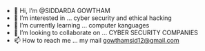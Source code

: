 - 👋 Hi, I’m @SIDDARDA GOWTHAM
- 👀 I’m interested in ... cyber security and ethical hacking
- 🌱 I’m currently learning ... computer kanguages
- 💞️ I’m looking to collaborate on ... CYBER SECURITY COMPANIES
- 📫 How to reach me ... my mail gowthamsid12@gmail.com

<!---
SIDDARADA/SIDDARADA is a ✨ special ✨ repository because its `README.md` (this file) appears on your GitHub profile.
You can click the Preview link to take a look at your changes.
--->
